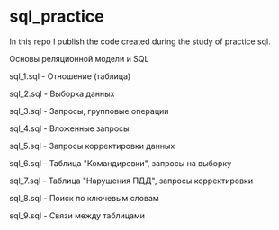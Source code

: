 # sql_practice
In this repo I publish the code created during the study of practice sql.

Основы реляционной модели и SQL

sql_1.sql - Отношение (таблица)

sql_2.sql - Выборка данных

sql_3.sql - Запросы, групповые операции

sql_4.sql - Вложенные запросы 

sql_5.sql - Запросы корректировки данных

sql_6.sql - Таблица "Командировки", запросы на выборку

sql_7.sql - Таблица "Нарушения ПДД", запросы корректировки

sql_8.sql - Поиск по ключевым словам

sql_9.sql - Связи между таблицами
